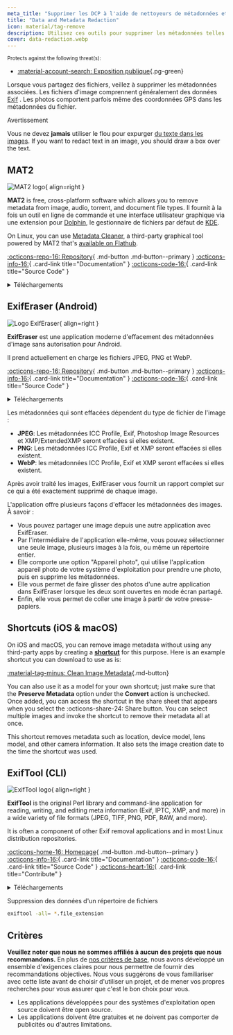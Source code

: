 ```yaml
---
meta_title: "Supprimer les DCP à l'aide de nettoyeurs de métadonnées et d'outils de suppression des données - Privacy Guides"
title: "Data and Metadata Redaction"
icon: material/tag-remove
description: Utilisez ces outils pour supprimer les métadonnées telles que la localisation GPS et d'autres informations d'identification des photos et des fichiers que vous partagez.
cover: data-redaction.webp
---
```


<small>Protects against the following threat(s):</small>

- [:material-account-search: Exposition publique](basics/common-threats.md#limiting-public-information ""){.pg-green}

Lorsque vous partagez des fichiers, veillez à supprimer les métadonnées associées. Les fichiers d'image comprennent généralement des données [Exif](https://en.wikipedia.org/wiki/Exif) . Les photos comportent parfois même des coordonnées GPS dans les métadonnées du fichier.

<div class="admonition warning" markdown>
<p class="admonition-title">Avertissement</p>

Vous ne devez **jamais** utiliser le flou pour expurger [du texte dans les images](https://bishopfox.com/blog/unredacter-tool-never-pixelation). If you want to redact text in an image, you should draw a box over the text.

</div>

## MAT2

<div class="admonition recommendation" markdown>

![MAT2 logo](assets/img/data-redaction/mat2.svg){ align=right }

**MAT2** is free, cross-platform software which allows you to remove metadata from image, audio, torrent, and document file types. Il fournit à la fois un outil en ligne de commande et une interface utilisateur graphique via une extension pour [Dolphin](https://0xacab.org/jvoisin/mat2/-/tree/master/dolphin), le gestionnaire de fichiers par défaut de [KDE](https://kde.org).

On Linux, you can use [Metadata Cleaner](https://gitlab.com/rmnvgr/metadata-cleaner), a third-party graphical tool powered by MAT2 that's [available on Flathub](https://flathub.org/apps/details/fr.romainvigier.MetadataCleaner).

[:octicons-repo-16: Repository](https://0xacab.org/jvoisin/mat2){ .md-button .md-button--primary }
[:octicons-info-16:](https://0xacab.org/jvoisin/mat2/-/blob/master/README.md){ .card-link title="Documentation" }
[:octicons-code-16:](https://0xacab.org/jvoisin/mat2){ .card-link title="Source Code" }

<details class="downloads" markdown>
<summary>Téléchargements</summary>

- [:fontawesome-brands-windows: Windows](https://pypi.org/project/mat2)
- [:simple-apple: macOS](https://0xacab.org/jvoisin/mat2#requirements-setup-on-macos-os-x-using-homebrew)
- [:simple-linux: Linux](https://pypi.org/project/mat2)
- [:octicons-globe-16: Web](https://0xacab.org/jvoisin/mat2#web-interface)

</details>

</div>

## ExifEraser (Android)

<div class="admonition recommendation" markdown>

![Logo ExifEraser](assets/img/data-redaction/exiferaser.svg){ align=right }

**ExifEraser** est une application moderne d'effacement des métadonnées d'image sans autorisation pour Android.

Il prend actuellement en charge les fichiers JPEG, PNG et WebP.

[:octicons-repo-16: Repository](https://github.com/Tommy-Geenexus/exif-eraser){ .md-button .md-button--primary }
[:octicons-info-16:](https://github.com/Tommy-Geenexus/exif-eraser#readme){ .card-link title="Documentation" }
[:octicons-code-16:](https://github.com/Tommy-Geenexus/exif-eraser){ .card-link title="Source Code" }

<details class="downloads" markdown>
<summary>Téléchargements</summary>

- [:simple-googleplay: Google Play](https://play.google.com/store/apps/details?id=com.none.tom.exiferaser)
- [:octicons-moon-16: Accrescent](https://accrescent.app/app/com.none.tom.exiferaser)
- [:simple-github: GitHub](https://github.com/Tommy-Geenexus/exif-eraser/releases)

</details>

</div>

Les métadonnées qui sont effacées dépendent du type de fichier de l'image :

- **JPEG**: Les métadonnées ICC Profile, Exif, Photoshop Image Resources et XMP/ExtendedXMP seront effacées si elles existent.
- **PNG**: Les métadonnées ICC Profile, Exif et XMP seront effacées si elles existent.
- **WebP**: les métadonnées ICC Profile, Exif et XMP seront effacées si elles existent.

Après avoir traité les images, ExifEraser vous fournit un rapport complet sur ce qui a été exactement supprimé de chaque image.

L'application offre plusieurs façons d'effacer les métadonnées des images. À savoir :

- Vous pouvez partager une image depuis une autre application avec ExifEraser.
- Par l'intermédiaire de l'application elle-même, vous pouvez sélectionner une seule image, plusieurs images à la fois, ou même un répertoire entier.
- Elle comporte une option "Appareil photo", qui utilise l'application appareil photo de votre système d'exploitation pour prendre une photo, puis en supprime les métadonnées.
- Elle vous permet de faire glisser des photos d'une autre application dans ExifEraser lorsque les deux sont ouvertes en mode écran partagé.
- Enfin, elle vous permet de coller une image à partir de votre presse-papiers.

## Shortcuts (iOS & macOS)

On iOS and macOS, you can remove image metadata without using any third-party apps by creating a [**shortcut**](https://apps.apple.com/app/id915249334) for this purpose. Here is an example shortcut you can download to use as is:

[:material-tag-minus: Clean Image Metadata](https://icloud.com/shortcuts/fb774ddb7b5b4296871776c67ac0fff9 ""){.md-button}

You can also use it as a model for your own shortcut; just make sure that the **Preserve Metadata** option under the **Convert** action is unchecked. Once added, you can access the shortcut in the share sheet that appears when you select the :octicons-share-24: Share button. You can select multiple images and invoke the shortcut to remove their metadata all at once.

This shortcut removes metadata such as location, device model, lens model, and other camera information. It also sets the image creation date to the time the shortcut was used.

## ExifTool (CLI)

<div class="admonition recommendation" markdown>

![ExifTool logo](assets/img/data-redaction/exiftool.png){ align=right }

**ExifTool** is the original Perl library and command-line application for reading, writing, and editing meta information (Exif, IPTC, XMP, and more) in a wide variety of file formats (JPEG, TIFF, PNG, PDF, RAW, and more).

It is often a component of other Exif removal applications and in most Linux distribution repositories.

[:octicons-home-16: Homepage](https://exiftool.org){ .md-button .md-button--primary }
[:octicons-info-16:](https://exiftool.org/faq.html){ .card-link title="Documentation" }
[:octicons-code-16:](https://github.com/exiftool/exiftool){ .card-link title="Source Code" }
[:octicons-heart-16:](https://exiftool.org/#donate){ .card-link title="Contribute" }

<details class="downloads" markdown>
<summary>Téléchargements</summary>

- [:fontawesome-brands-windows: Windows](https://exiftool.org)
- [:simple-apple: macOS](https://exiftool.org)
- [:simple-linux: Linux](https://exiftool.org)

</details>

</div>

<div class="admonition example" markdown>
<p class="admonition-title">Suppression des données d'un répertoire de fichiers</p>

```bash
exiftool -all= *.file_extension
```

</div>

## Critères

**Veuillez noter que nous ne sommes affiliés à aucun des projets que nous recommandons.** En plus de [nos critères de base](about/criteria.md), nous avons développé un ensemble d'exigences claires pour nous permettre de fournir des recommandations objectives. Nous vous suggérons de vous familiariser avec cette liste avant de choisir d'utiliser un projet, et de mener vos propres recherches pour vous assurer que c'est le bon choix pour vous.

- Les applications développées pour des systèmes d'exploitation open source doivent être open source.
- Les applications doivent être gratuites et ne doivent pas comporter de publicités ou d'autres limitations.
